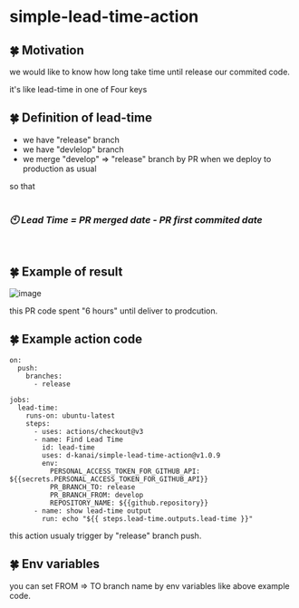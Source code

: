 # simple-lead-time-action

## :four_leaf_clover: Motivation

we would like to know how long take time until release our commited code.

it's like lead-time in one of Four keys

## :four_leaf_clover: Definition of lead-time

- we have "release" branch
- we have "devlelop" branch
- we merge "develop" => "release" branch by PR when we deploy to production as usual

so that
<br/>
<br/>

### *:clock10: Lead Time = PR merged date - PR first commited date*

<br/>

## :four_leaf_clover: Example of result
![image](https://user-images.githubusercontent.com/97098139/207061911-939e415e-8845-444f-af99-23c16ad3a1fc.png)

this PR code spent "6 hours" until deliver to prodcution.

## :four_leaf_clover: Example action code

```
on:
  push:
    branches:
      - release

jobs:
  lead-time:
    runs-on: ubuntu-latest
    steps:
      - uses: actions/checkout@v3
      - name: Find Lead Time
        id: lead-time
        uses: d-kanai/simple-lead-time-action@v1.0.9
        env:
          PERSONAL_ACCESS_TOKEN_FOR_GITHUB_API: ${{secrets.PERSONAL_ACCESS_TOKEN_FOR_GITHUB_API}}
          PR_BRANCH_TO: release
          PR_BRANCH_FROM: develop
          REPOSITORY_NAME: ${{github.repository}}
      - name: show lead-time output
        run: echo "${{ steps.lead-time.outputs.lead-time }}"
```

this action usualy trigger by "release" branch push.

## :four_leaf_clover: Env variables

you can set FROM => TO branch name by env variables like above example code.

